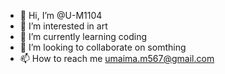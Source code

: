 - 👋 Hi, I’m @U-M1104
- 👀 I’m interested in art
- 🌱 I’m currently learning coding
- 💞️ I’m looking to collaborate on somthing
- 📫 How to reach me umaima.m567@gmail.com

<!---
U-M1104/U-M1104 is a ✨ special ✨ repository because its `README.md` (this file) appears on your GitHub profile.
You can click the Preview link to take a look at your changes.
--->
